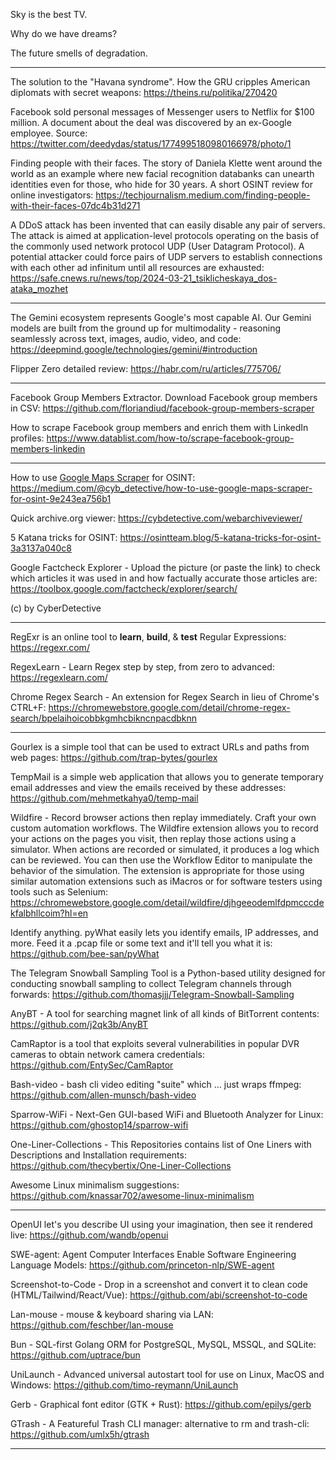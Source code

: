 Sky is the best TV.

Why do we have dreams?

The future smells of degradation.

----

The solution to the "Havana syndrome". How the GRU cripples American diplomats with secret weapons: https://theins.ru/politika/270420

Facebook sold personal messages of Messenger users to Netflix for $100 million. A document about the deal was discovered by an ex-Google employee. Source: https://twitter.com/deedydas/status/1774995180980166978/photo/1

Finding people with their faces. The story of Daniela Klette went around the world as an example where new facial recognition databanks can unearth identities even for those, who hide for 30 years. A short OSINT review for online investigators: https://techjournalism.medium.com/finding-people-with-their-faces-07dc4b31d271

A DDoS attack has been invented that can easily disable any pair of servers. The attack is aimed at application-level protocols operating on the basis of the commonly used network protocol UDP (User Datagram Protocol). A potential attacker could force pairs of UDP servers to establish connections with each other ad infinitum until all resources are exhausted: https://safe.cnews.ru/news/top/2024-03-21_tsiklicheskaya_dos-ataka_mozhet

----

The Gemini ecosystem represents Google's most capable AI. Our Gemini models are built from the ground up for multimodality - reasoning seamlessly across text, images, audio, video, and code: https://deepmind.google/technologies/gemini/#introduction

Flipper Zero detailed review: https://habr.com/ru/articles/775706/

----

Facebook Group Members Extractor. Download Facebook group members in CSV: https://github.com/floriandiud/facebook-group-members-scraper

How to scrape Facebook group members and enrich them with LinkedIn profiles: https://www.datablist.com/how-to/scrape-facebook-group-members-linkedin

----

How to use [Google Maps Scraper](https://github.com/gosom/google-maps-scraper) for OSINT: https://medium.com/@cyb_detective/how-to-use-google-maps-scraper-for-osint-9e243ea756b1

Quick archive.org viewer: https://cybdetective.com/webarchiveviewer/

5 Katana tricks for OSINT: https://osintteam.blog/5-katana-tricks-for-osint-3a3137a040c8

Google Factcheck Explorer - Upload the picture (or paste the link) to check which articles it was used in and how factually accurate those articles are: https://toolbox.google.com/factcheck/explorer/search/

(c) by CyberDetective

----

RegExr is an online tool to **learn**, **build**, & **test** Regular Expressions: https://regexr.com/

RegexLearn - Learn Regex step by step, from zero to advanced: https://regexlearn.com/

Chrome Regex Search - An extension for Regex Search in lieu of Chrome's CTRL+F: https://chromewebstore.google.com/detail/chrome-regex-search/bpelaihoicobbkgmhcbikncnpacdbknn

----

Gourlex is a simple tool that can be used to extract URLs and paths from web pages: https://github.com/trap-bytes/gourlex

TempMail is a simple web application that allows you to generate temporary email addresses and view the emails received by these addresses: https://github.com/mehmetkahya0/temp-mail

Wildfire - Record browser actions then replay immediately. Craft your own custom automation workflows. The Wildfire extension allows you to record your actions on the pages you visit, then replay those actions using a simulator. When actions are recorded or simulated, it produces a log which can be reviewed. You can then use the Workflow Editor to manipulate the behavior of the simulation. The extension is appropriate for those using similar automation extensions such as iMacros or for software testers using tools such as Selenium: https://chromewebstore.google.com/detail/wildfire/djhgeeodemlfdpmcccdekfalbhllcoim?hl=en

Identify anything. pyWhat easily lets you identify emails, IP addresses, and more. Feed it a .pcap file or some text and it'll tell you what it is: https://github.com/bee-san/pyWhat

The Telegram Snowball Sampling Tool is a Python-based utility designed for conducting snowball sampling to collect Telegram channels through forwards: https://github.com/thomasjjj/Telegram-Snowball-Sampling

AnyBT - A tool for searching magnet link of all kinds of BitTorrent contents: https://github.com/j2qk3b/AnyBT

CamRaptor is a tool that exploits several vulnerabilities in popular DVR cameras to obtain network camera credentials: https://github.com/EntySec/CamRaptor

Bash-video - bash cli video editing "suite" which ... just wraps ffmpeg: https://github.com/allen-munsch/bash-video

Sparrow-WiFi - Next-Gen GUI-based WiFi and Bluetooth Analyzer for Linux: https://github.com/ghostop14/sparrow-wifi

One-Liner-Collections - This Repositories contains list of One Liners with Descriptions and Installation requirements: https://github.com/thecybertix/One-Liner-Collections

Awesome Linux minimalism suggestions: https://github.com/knassar702/awesome-linux-minimalism

----

OpenUI let's you describe UI using your imagination, then see it rendered live: https://github.com/wandb/openui

SWE-agent: Agent Computer Interfaces Enable Software Engineering Language Models: https://github.com/princeton-nlp/SWE-agent

Screenshot-to-Code - Drop in a screenshot and convert it to clean code (HTML/Tailwind/React/Vue): https://github.com/abi/screenshot-to-code

Lan-mouse - mouse & keyboard sharing via LAN: https://github.com/feschber/lan-mouse

Bun - SQL-first Golang ORM for PostgreSQL, MySQL, MSSQL, and SQLite: https://github.com/uptrace/bun

UniLaunch - Advanced universal autostart tool for use on Linux, MacOS and Windows: https://github.com/timo-reymann/UniLaunch

Gerb - Graphical font editor (GTK + Rust): https://github.com/epilys/gerb

GTrash - A Featureful Trash CLI manager: alternative to rm and trash-cli: https://github.com/umlx5h/gtrash

----

